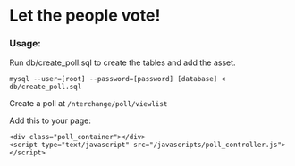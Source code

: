 Let the people vote!
====================

### Usage:

Run db/create_poll.sql to create the tables and add the asset.

    mysql --user=[root] --password=[password] [database] < db/create_poll.sql 

Create a poll at `/nterchange/poll/viewlist`

Add this to your page:

    <div class="poll_container"></div>
    <script type="text/javascript" src="/javascripts/poll_controller.js"></script>

